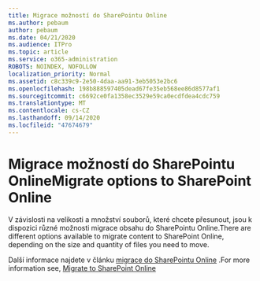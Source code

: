 ```yaml
---
title: Migrace možností do SharePointu Online
ms.author: pebaum
author: pebaum
ms.date: 04/21/2020
ms.audience: ITPro
ms.topic: article
ms.service: o365-administration
ROBOTS: NOINDEX, NOFOLLOW
localization_priority: Normal
ms.assetid: c8c339c9-2e50-4daa-aa91-3eb5053e2bc6
ms.openlocfilehash: 198b888597405dead67fe35eb568ee86d8577af1
ms.sourcegitcommit: c6692ce0fa1358ec3529e59ca0ecdfdea4cdc759
ms.translationtype: MT
ms.contentlocale: cs-CZ
ms.lasthandoff: 09/14/2020
ms.locfileid: "47674679"
---
```

# <a name="migrate-options-to-sharepoint-online"></a><span data-ttu-id="d442d-102">Migrace možností do SharePointu Online</span><span class="sxs-lookup"><span data-stu-id="d442d-102">Migrate options to SharePoint Online</span></span>

<span data-ttu-id="d442d-103">V závislosti na velikosti a množství souborů, které chcete přesunout, jsou k dispozici různé možnosti migrace obsahu do SharePointu Online.</span><span class="sxs-lookup"><span data-stu-id="d442d-103">There are different options available to migrate content to SharePoint Online, depending on the size and quantity of files you need to move.</span></span>
  
<span data-ttu-id="d442d-104">Další informace najdete v článku [migrace do SharePointu Online](https://go.microsoft.com/fwlink/?linkid-2022029) .</span><span class="sxs-lookup"><span data-stu-id="d442d-104">For more information see, [Migrate to SharePoint Online](https://go.microsoft.com/fwlink/?linkid-2022029)</span></span>
  

